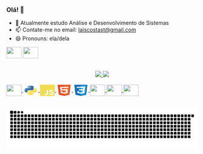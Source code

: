 ### Olá! 👋

- 🌱 Atualmente estudo Análise e Desenvolvimento de Sistemas 
- 📫 Contate-me no email: laiscostast@gmail.com
- 😄 Pronouns: ela/dela
<div>
  <a href="https://www.linkedin.com/in/lais-costa-santos-teixeira/" target="_blank"><img  height="30" width="40"       src="https://cdn.jsdelivr.net/gh/devicons/devicon/icons/linkedin/linkedin-original.svg" target="_blank"></a> 
    <a href="https://www.instagram.com/lais.st/" target="_blank"><img height="30" width="40" src="https://cdn-icons-png.flaticon.com/512/1409/1409946.png" target="_blank"></a>
</div>

##

<div align="center">
  <a href="https://github.com/laisst">
  <img height="180em" src="https://github-readme-stats.vercel.app/api?username=laisst&show_icons=true&theme=dracula&include_all_commits=true&count_private=true"/>
  <img height="180em" src="https://github-readme-stats.vercel.app/api/top-langs/?username=laisst&layout=compact&langs_count=7&theme=dracula"/>
</div>
  
<div style="display: inline_block"><br>
  <img align="center"  height="30" width="40" src="https://cdn.jsdelivr.net/gh/devicons/devicon/icons/java/java-original.svg">
  <img align="center"  height="30" width="40" src="https://raw.githubusercontent.com/devicons/devicon/master/icons/python/python-original.svg">
  <img align="center"  height="30" width="40" src="https://raw.githubusercontent.com/devicons/devicon/master/icons/javascript/javascript-plain.svg">
  <img align="center"  height="30" width="40" src="https://raw.githubusercontent.com/devicons/devicon/master/icons/html5/html5-original.svg">
  <img align="center"  height="30" width="40" src="https://raw.githubusercontent.com/devicons/devicon/master/icons/css3/css3-original.svg">
  <img align="center"  height="30" width="40" src="https://cdn.jsdelivr.net/gh/devicons/devicon/icons/angularjs/angularjs-original.svg">
  <img align="center"  height="30" width="40" src="https://cdn.jsdelivr.net/gh/devicons/devicon/icons/git/git-original.svg">
  <img align="center"  height="30" width="40" src="https://cdn.jsdelivr.net/gh/devicons/devicon/icons/postgresql/postgresql-original.svg">
  
  ##
  
   ![Snake animation](https://github.com/laisst/laisst/blob/output/github-contribution-grid-snake.svg)
